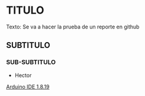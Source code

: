 # TITULO
Texto: Se va a hacer la prueba de un reporte en github
## SUBTITULO
### SUB-SUBTITULO
- Hector 

[Arduino IDE 1.8.19](https://www.arduino.cc/en/software)

